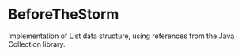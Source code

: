 # BeforeTheStorm

Implementation of List data structure, using references from the Java Collection library.

